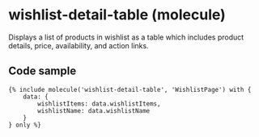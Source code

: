 # wishlist-detail-table (molecule)

Displays a list of products in wishlist as a table which includes product details, price, availability, and action links.

## Code sample 

```
{% include molecule('wishlist-detail-table', 'WishlistPage') with {
    data: {
        wishlistItems: data.wishlistItems,
        wishlistName: data.wishlistName
    }
} only %}
```
